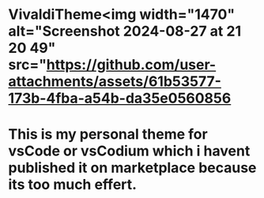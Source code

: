# VivaldiTheme<img width="1470" alt="Screenshot 2024-08-27 at 21 20 49" src="https://github.com/user-attachments/assets/61b53577-173b-4fba-a54b-da35e0560856

# This is my personal theme for vsCode or vsCodium which i havent published it on marketplace because its too much effert.
